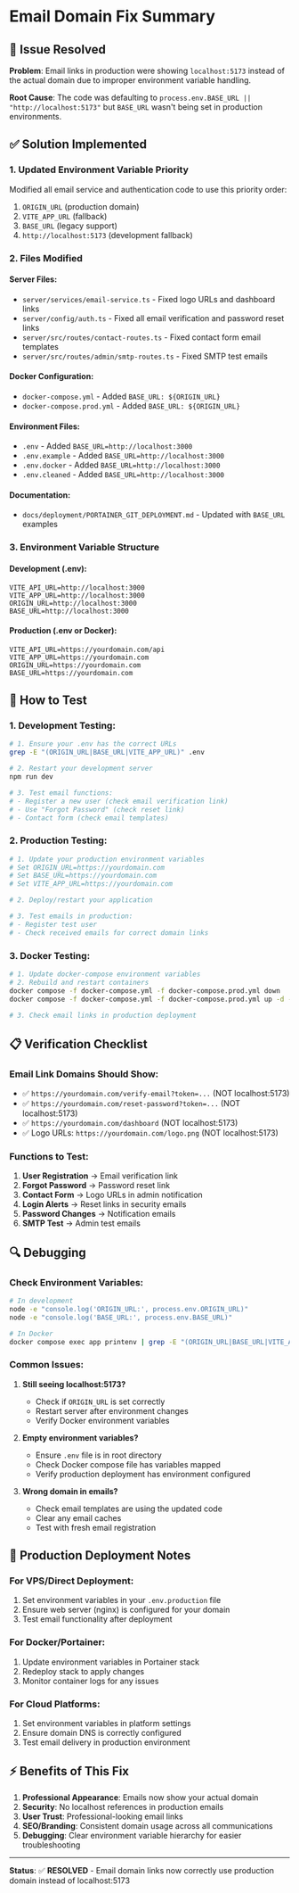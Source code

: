 # Email Domain Fix Summary

## 🔧 Issue Resolved

**Problem**: Email links in production were showing `localhost:5173` instead of the actual domain due to improper environment variable handling.

**Root Cause**: The code was defaulting to `process.env.BASE_URL || "http://localhost:5173"` but `BASE_URL` wasn't being set in production environments.

## ✅ Solution Implemented

### 1. **Updated Environment Variable Priority**

Modified all email service and authentication code to use this priority order:
1. `ORIGIN_URL` (production domain)
2. `VITE_APP_URL` (fallback)
3. `BASE_URL` (legacy support)
4. `http://localhost:5173` (development fallback)

### 2. **Files Modified**

#### **Server Files:**
- `server/services/email-service.ts` - Fixed logo URLs and dashboard links
- `server/config/auth.ts` - Fixed all email verification and password reset links
- `server/src/routes/contact-routes.ts` - Fixed contact form email templates
- `server/src/routes/admin/smtp-routes.ts` - Fixed SMTP test emails

#### **Docker Configuration:**
- `docker-compose.yml` - Added `BASE_URL: ${ORIGIN_URL}`
- `docker-compose.prod.yml` - Added `BASE_URL: ${ORIGIN_URL}`

#### **Environment Files:**
- `.env` - Added `BASE_URL=http://localhost:3000`
- `.env.example` - Added `BASE_URL=http://localhost:3000`
- `.env.docker` - Added `BASE_URL=http://localhost:3000`
- `.env.cleaned` - Added `BASE_URL=http://localhost:3000`

#### **Documentation:**
- `docs/deployment/PORTAINER_GIT_DEPLOYMENT.md` - Updated with `BASE_URL` examples

### 3. **Environment Variable Structure**

#### **Development (.env):**
```env
VITE_API_URL=http://localhost:3000
VITE_APP_URL=http://localhost:3000
ORIGIN_URL=http://localhost:3000
BASE_URL=http://localhost:3000
```

#### **Production (.env or Docker):**
```env
VITE_API_URL=https://yourdomain.com/api
VITE_APP_URL=https://yourdomain.com
ORIGIN_URL=https://yourdomain.com
BASE_URL=https://yourdomain.com
```

## 🧪 How to Test

### **1. Development Testing:**
```bash
# 1. Ensure your .env has the correct URLs
grep -E "(ORIGIN_URL|BASE_URL|VITE_APP_URL)" .env

# 2. Restart your development server
npm run dev

# 3. Test email functions:
# - Register a new user (check email verification link)
# - Use "Forgot Password" (check reset link)
# - Contact form (check email templates)
```

### **2. Production Testing:**
```bash
# 1. Update your production environment variables
# Set ORIGIN_URL=https://yourdomain.com
# Set BASE_URL=https://yourdomain.com
# Set VITE_APP_URL=https://yourdomain.com

# 2. Deploy/restart your application

# 3. Test emails in production:
# - Register test user
# - Check received emails for correct domain links
```

### **3. Docker Testing:**
```bash
# 1. Update docker-compose environment variables
# 2. Rebuild and restart containers
docker compose -f docker-compose.yml -f docker-compose.prod.yml down
docker compose -f docker-compose.yml -f docker-compose.prod.yml up -d --build

# 3. Check email links in production deployment
```

## 📋 Verification Checklist

### **Email Link Domains Should Show:**
- ✅ `https://yourdomain.com/verify-email?token=...` (NOT localhost:5173)
- ✅ `https://yourdomain.com/reset-password?token=...` (NOT localhost:5173)
- ✅ `https://yourdomain.com/dashboard` (NOT localhost:5173)
- ✅ Logo URLs: `https://yourdomain.com/logo.png` (NOT localhost:5173)

### **Functions to Test:**
1. **User Registration** → Email verification link
2. **Forgot Password** → Password reset link
3. **Contact Form** → Logo URLs in admin notification
4. **Login Alerts** → Reset links in security emails
5. **Password Changes** → Notification emails
6. **SMTP Test** → Admin test emails

## 🔍 Debugging

### **Check Environment Variables:**
```bash
# In development
node -e "console.log('ORIGIN_URL:', process.env.ORIGIN_URL)"
node -e "console.log('BASE_URL:', process.env.BASE_URL)"

# In Docker
docker compose exec app printenv | grep -E "(ORIGIN_URL|BASE_URL|VITE_APP_URL)"
```

### **Common Issues:**

1. **Still seeing localhost:5173?**
   - Check if `ORIGIN_URL` is set correctly
   - Restart server after environment changes
   - Verify Docker environment variables

2. **Empty environment variables?**
   - Ensure `.env` file is in root directory
   - Check Docker compose file has variables mapped
   - Verify production deployment has environment configured

3. **Wrong domain in emails?**
   - Check email templates are using the updated code
   - Clear any email caches
   - Test with fresh email registration

## 🚀 Production Deployment Notes

### **For VPS/Direct Deployment:**
1. Set environment variables in your `.env.production` file
2. Ensure web server (nginx) is configured for your domain
3. Test email functionality after deployment

### **For Docker/Portainer:**
1. Update environment variables in Portainer stack
2. Redeploy stack to apply changes
3. Monitor container logs for any issues

### **For Cloud Platforms:**
1. Set environment variables in platform settings
2. Ensure domain DNS is correctly configured
3. Test email delivery in production environment

## ⚡ Benefits of This Fix

1. **Professional Appearance**: Emails now show your actual domain
2. **Security**: No localhost references in production emails
3. **User Trust**: Professional-looking email links
4. **SEO/Branding**: Consistent domain usage across all communications
5. **Debugging**: Clear environment variable hierarchy for easier troubleshooting

---

**Status**: ✅ **RESOLVED** - Email domain links now correctly use production domain instead of localhost:5173 
